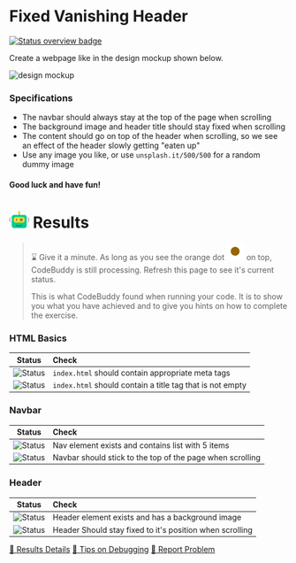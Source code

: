 # Fixed Vanishing Header
[![Status overview badge](../../blob/badges/.github/badges/main/badge.svg)](#-results)


Create a webpage like in the design mockup shown below.

![design mockup](fixed-vanishing-header.gif)

### Specifications

- The navbar should always stay at the top of the page when scrolling
- The background image and header title should stay fixed when scrolling
- The content should go on top of the header when scrolling, so we see an effect of the header slowly getting "eaten up"
- Use any image you like, or use `unsplash.it/500/500` for a random dummy image

#### Good luck and have fun!

[//]: # (autograding info start)
# <img src="https://github.com/DCI-EdTech/autograding-setup/raw/main/assets/bot-large.svg" alt="" data-canonical-src="https://github.com/DCI-EdTech/autograding-setup/raw/main/assets/bot-large.svg" height="31" /> Results
> ⌛ Give it a minute. As long as you see the orange dot ![processing](https://raw.githubusercontent.com/DCI-EdTech/autograding-setup/main/assets/processing.svg) on top, CodeBuddy is still processing. Refresh this page to see it's current status.
>
> This is what CodeBuddy found when running your code. It is to show you what you have achieved and to give you hints on how to complete the exercise.


### HTML Basics

|                 Status                  | Check                                                                                    |
| :-------------------------------------: | :--------------------------------------------------------------------------------------- |
| ![Status](../../blob/badges/.github/badges/main/status0.svg) | `index.html` should contain appropriate meta tags |
| ![Status](../../blob/badges/.github/badges/main/status1.svg) | `index.html` should contain a title tag that is not empty |

### Navbar

|                 Status                  | Check                                                                                    |
| :-------------------------------------: | :--------------------------------------------------------------------------------------- |
| ![Status](../../blob/badges/.github/badges/main/status2.svg) | Nav element exists and contains list with 5 items |
| ![Status](../../blob/badges/.github/badges/main/status3.svg) | Navbar should stick to the top of the page when scrolling |

### Header

|                 Status                  | Check                                                                                    |
| :-------------------------------------: | :--------------------------------------------------------------------------------------- |
| ![Status](../../blob/badges/.github/badges/main/status4.svg) | Header element exists and has a background image |
| ![Status](../../blob/badges/.github/badges/main/status5.svg) | Header Should stay fixed to it's position when scrolling |



[🔬 Results Details](../../actions)
[🐞 Tips on Debugging](https://github.com/DCI-EdTech/autograding-setup/wiki/How-to-work-with-CodeBuddy)
[📢 Report Problem](https://docs.google.com/forms/d/e/1FAIpQLSfS8wPh6bCMTLF2wmjiE5_UhPiOEnubEwwPLN_M8zTCjx5qbg/viewform?usp=pp_url&entry.652569746=UIB-layout-fixed-vanishing-header)


[//]: # (autograding info end)